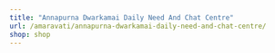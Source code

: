 ```yaml
---
title: "Annapurna Dwarkamai Daily Need And Chat Centre"
url: /amaravati/annapurna-dwarkamai-daily-need-and-chat-centre/
shop: shop
---
```

